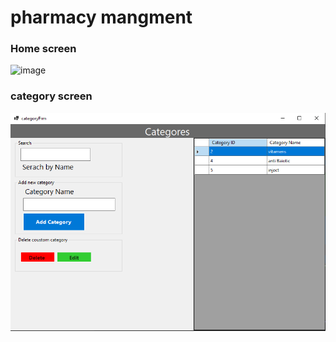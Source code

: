 # pharmacy mangment

### Home screen 
<img width="864" height="539" alt="image" src="https://github.com/user-attachments/assets/56635d42-b2f9-453d-bb95-e78ad01e5433" /> 

### category screen

![Project screenshot](./screenshot/category.bmp)